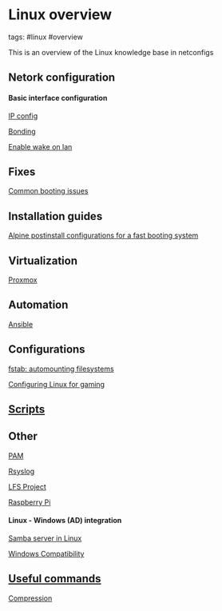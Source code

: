 # Linux overview
tags: #linux #overview 

This is an overview of the Linux knowledge base in netconfigs


Netork configuration
---
#### Basic interface configuration
[IP config](Network%20interface%20configurations/IP%20config.md)

[Bonding](Network%20interface%20configurations/Bonding.md)

[Enable wake on lan](Network%20interface%20configurations/Enable%20wake%20on%20lan.md)


Fixes
---
[Common booting issues](Fixes/Booting.md)


Installation guides
---
[Alpine postinstall configurations for a fast booting system](Install%20guides/Alpine%20postinstall%20Quickalpine.md)

Virtualization
---
[Proxmox](Proxmox/Proxmox.md)

Automation
---
[Ansible](Automation/Ansible.md)

Configurations
---

[fstab: automounting filesystems](-%20Configurations/Auto%20mount%20with%20fstab.md)

[Configuring Linux for gaming](-%20Configurations/Games.md)

[Scripts](-%20Scripts/Scripts.md)
---

Other
---


[PAM](AAA/PAM.md)

[Rsyslog](Monitoring/Rsyslog.md)

[LFS Project](LFS%20Project/LFS%20Project.md)

[Raspberry Pi](Raspberry%20Pi/Raspberry%20Pi.md)


#### Linux - Windows (AD) integration

[Samba server in Linux](Services/Samba.md)

[Windows Compatibility](Windows%20Compatibility.md)



[Useful commands](Command%20compendium.md)
---
[Compression](-%20Configurations/Compression.md)



